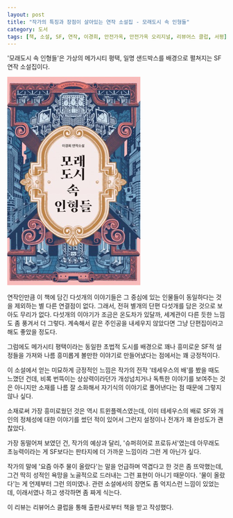 ```yaml
---
layout: post
title: "작가의 특징과 장점이 살아있는 연작 소설집 - 모래도시 속 인형들"
category: 도서
tags: [책, 소설, SF, 연작, 이경희, 안전가옥, 안전가옥 오리지널, 리뷰어스 클럽, 서평]
---
```


'모래도시 속 인형들'은
가상의 메가시티 평택, 일명 샌드박스를 배경으로 펼쳐지는 SF 연작 소설집이다.

![표지](/images/dolls-in-the-sand-city-book-h480.jpg)

연작인만큼 이 책에 담긴 다섯개의 이야기들은
그 중심에 있는 인물들이 동일하다는 것을 제외하는 별 다른 연결점이 없다.
그래서, 전혀 별개의 단편 다섯개를 담은 것으로 보아도 무리가 없다.
다섯개의 이야기가 조금은 온도차가 있달까, 세계관이 다른 듯한 느낌도 좀 풍겨서 더 그렇다.
계속해서 같은 주인공을 내세우지 않았다면 그냥 단편집이라고 해도 좋았을 정도다.

그럼에도 메가시티 평택이라는 동일한 초법적 도시를 배경으로
꽤나 흥미로운 SF적 설정들을 가져와
나름 흥미롭게 볼만한 이야기로 만들어냈다는 점에서는 꽤 긍정적이다.

이 소설에서 얻는 미묘하게 긍정적인 느낌은
작가의 전작 '테세우스의 배'를 봤을 때도 느꼈던 건데,
비록 번뜩이는 상상력이라던가 개성넘치거나 독특한 이야기를 보여주는 것은 아니지만
소재를 나름 잘 소화해서 자기식의 이야기로 풀어낸다는 점 때문에 그렇지 않나 싶다.

소재로써 가장 흥미로웠던 것은 역시 트윈플렉스였는데,
이미 테세우스의 배로 SF와 개인의 정체성에 대한 이야기를 썼던 적이 있어서 그런지
설정이나 전개가 꽤 완성도가 괜찮았다.

가장 동떨어져 보였던 건, 작가의 예상과 달리, '슈퍼히어로 프로듀서'였는데
아무래도 초능력이라는 게 SF보다는 판타지에 더 가까운 느낌이라 그런 게 아닌가 싶다.

작가의 말에 '요즘 아주 물이 올랐다'는 말을 언급하며 역겹다고 한 것은 좀 뜨악했는데,
그건 딱히 성적인 욕망을 노골적으로 드러내는 그런 표현이 아니기 때문이다.
'물이 올랐다'는 게 언제부터 그런 의미였나.
관련 소설에서의 장면도 좀 억지스런 느낌이 있었는데,
이래서였나 하고 생각하면 좀 짜게 식는다.



<div class="im im-info">
이 리뷰는 리뷰어스 클럽을 통해 출판사로부터 책을 받고 작성했다.
</div>
